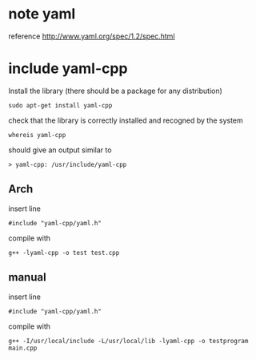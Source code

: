 # note yaml

reference http://www.yaml.org/spec/1.2/spec.html

# include yaml-cpp

Install the library (there should be a package for any distribution)
```
sudo apt-get install yaml-cpp
```

check that the library is correctly installed and recogned by the system

```
whereis yaml-cpp
```

should give an output similar to

```
> yaml-cpp: /usr/include/yaml-cpp
```

## Arch

insert line

```
#include "yaml-cpp/yaml.h"
```

compile with

```
g++ -lyaml-cpp -o test test.cpp
```

## manual

insert line

```
#include "yaml-cpp/yaml.h"
```

compile with

```
g++ -I/usr/local/include -L/usr/local/lib -lyaml-cpp -o testprogram main.cpp
```
